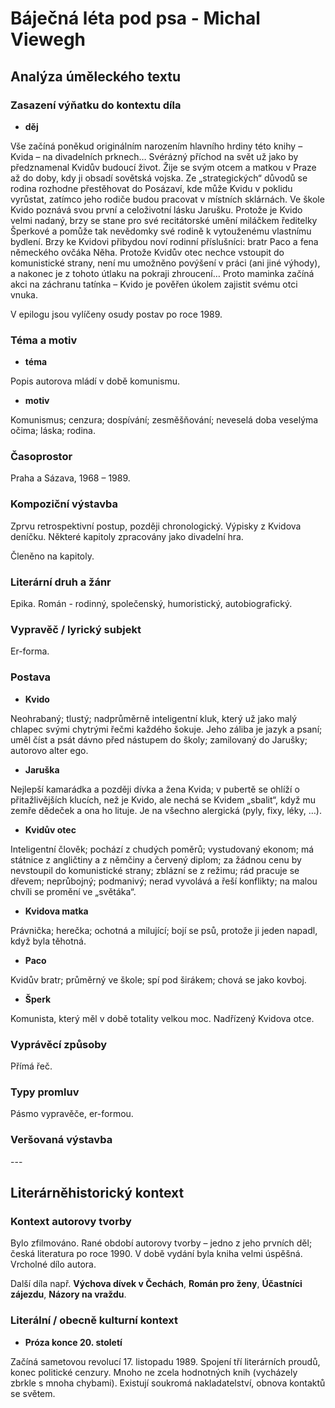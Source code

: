 # Báječná léta pod psa - Michal Viewegh

## Analýza úměleckého textu

### Zasazení výňatku do kontextu díla

- **děj**

Vše začíná poněkud originálním narozením hlavního hrdiny této knihy – Kvida – na divadelních prknech… Svérázný příchod na svět už jako by předznamenal Kvidův budoucí život. Žije se svým otcem a matkou v Praze až do doby, kdy ji obsadí sovětská vojska. Ze „strategických“ důvodů se rodina rozhodne přestěhovat do Posázaví, kde může Kvidu v poklidu vyrůstat, zatímco jeho rodiče budou pracovat v místních sklárnách. Ve škole Kvido poznává svou první a celoživotní lásku Jarušku. Protože je Kvido velmi nadaný, brzy se stane pro své recitátorské umění miláčkem ředitelky Šperkové a pomůže tak nevědomky své rodině k vytouženému vlastnímu bydlení. Brzy ke Kvidovi přibydou noví rodinní příslušníci: bratr Paco a fena německého ovčáka Něha. Protože Kvidův otec nechce vstoupit do komunistické strany, není mu umožněno povýšení v práci (ani jiné výhody), a nakonec je z tohoto útlaku na pokraji zhroucení… Proto maminka začíná akci na záchranu tatínka – Kvido je pověřen úkolem zajistit svému otci vnuka.

V epilogu jsou vylíčeny osudy postav po roce 1989.

### Téma a motiv

- **téma**

Popis autorova mládí v době komunismu.

- **motiv**

Komunismus; cenzura; dospívání; zesměšňování; neveselá doba veselýma očima; láska; rodina.

### Časoprostor

Praha a Sázava, 1968 – 1989.

### Kompoziční výstavba

Zprvu retrospektivní postup, později chronologický. Výpisky z Kvidova deníčku. Některé kapitoly zpracovány jako divadelní hra.

Členěno na kapitoly.

### Literární druh a žánr

Epika. Román - rodinný, společenský, humoristický, autobiografický.

### Vypravěč / lyrický subjekt

Er-forma.

### Postava

- **Kvido**

Neohrabaný; tlustý; nadprůměrně inteligentní kluk, který už jako malý chlapec svými chytrými řečmi každého šokuje. Jeho záliba je jazyk a psaní; uměl číst a psát dávno před nástupem do školy; zamilovaný do Jarušky; autorovo alter ego.

- **Jaruška**

Nejlepší kamarádka a později dívka a žena Kvida; v pubertě se ohlíží o přitažlivějších klucích, než je Kvido, ale nechá se Kvidem „sbalit“, když mu zemře dědeček a ona ho lituje. Je na všechno alergická (pyly, fixy, léky, …).

- **Kvidův otec**

Inteligentní člověk; pochází z chudých poměrů; vystudovaný ekonom; má státnice z angličtiny a z němčiny a červený diplom; za žádnou cenu by nevstoupil do komunistické strany; zblázní se z režimu; rád pracuje se dřevem; neprůbojný; podmanivý; nerad vyvolává a řeší konflikty; na malou chvíli se promění ve „světáka“.

- **Kvidova matka**

Právnička; herečka; ochotná a milující; bojí se psů, protože ji jeden napadl, když byla těhotná.

- **Paco**

Kvidův bratr; průměrný ve škole; spí pod širákem; chová se jako kovboj.

- **Šperk**

Komunista, který měl v době totality velkou moc. Nadřízený Kvidova otce.

### Vyprávěcí způsoby

Přímá řeč.

### Typy promluv

Pásmo vypravěče, er-formou.

### Veršovaná výstavba

\-\-\-

## Literárněhistorický kontext

### Kontext autorovy tvorby

Bylo zfilmováno. Rané období autorovy tvorby – jedno z jeho prvních děl; česká literatura po roce 1990. V době vydání byla kniha velmi úspěšná. Vrcholné dílo autora.

Další díla např. **Výchova dívek v Čechách**, **Román pro ženy**, **Účastníci zájezdu**, **Názory na vraždu**.

### Literální / obecně kulturní kontext

- **Próza konce 20. století**

Začíná sametovou revolucí 17. listopadu 1989. Spojení tří literárních proudů, konec politické cenzury. Mnoho ne zcela hodnotných knih (vycházely zbrkle s mnoha chybami). Existují soukromá nakladatelství, obnova kontaktů se světem.
